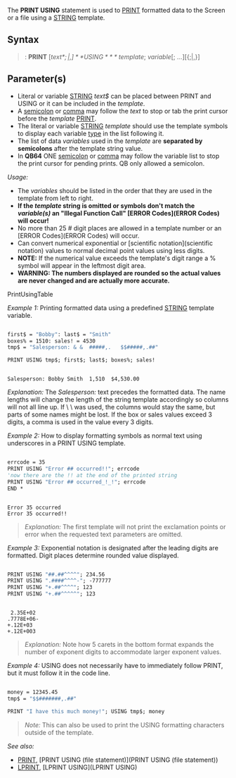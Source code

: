 The **PRINT USING** statement is used to [PRINT](PRINT) formatted data to the Screen or a file using a [STRING](STRING) template.


## Syntax

> : **PRINT** [*text$*{;|,}] **USING** *template$*; *variable*[; ...][{;|,}]


## Parameter(s)

* Literal or variable [STRING](STRING) *text$* can be placed between PRINT and USING or it can be included in the *template*.
* A [semicolon](semicolon) or [comma](comma) may follow the *text* to stop or tab the print cursor before the *template* [PRINT](PRINT).
* The literal or variable [STRING](STRING) *template* should use the template symbols to display each variable [type](type) in the list following it.
* The list of data *variables* used in the *template* are **separated by semicolons** after the template string value. 
* In **QB64** ONE [semicolon](semicolon) or [comma](comma) may follow the variable list to stop the print cursor for pending prints. QB only allowed a semicolon.


*Usage:*
* The *variables* should be listed in the order that they are used in the template from left to right.
* **If the *template* string is omitted or symbols don't match the *variable(s)* an "Illegal Function Call" [ERROR Codes](ERROR Codes) will occur!**
* No more than 25 # digit places are allowed in a template number or an [ERROR Codes](ERROR Codes) will occur.
* Can convert numerical exponential or [scientific notation](scientific notation) values to normal decimal point values using less digits.
* **NOTE:** If the numerical value exceeds the template's digit range a % symbol will appear in the leftmost digit area.
* **WARNING: The numbers displayed are rounded so the actual values are never changed and are actually more accurate.**


PrintUsingTable


*Example 1:* Printing formatted data using a predefined [STRING](STRING) template variable.

```vb

first$ = "Bobby": last$ = "Smith"
boxes% = 1510: sales! = 4530
tmp$ = "Salesperson: & &  #####,.   $$#####,.##"

PRINT USING tmp$; first$; last$; boxes%; sales!

``` 

```text

Salesperson: Bobby Smith  1,510  $4,530.00

```

*Explanation:* The *Salesperson:* text precedes the formatted data. The name lengths will change the length of the string template accordingly so columns will not all line up. If \  \ was used, the columns would stay the same, but parts of some names might be lost. If the box or sales values exceed 3 digits, a comma is used in the value every 3 digits.


*Example 2:* How to display formatting symbols as normal text using underscores in a PRINT USING template.

```vb

errcode = 35
PRINT USING "Error ## occurred!!"; errcode
'now there are the !! at the end of the printed string
PRINT USING "Error ## occurred_!_!"; errcode
END *

```

```text

Error 35 occurred
Error 35 occurred!!

```
 
>  *Explanation:* The first template will not print the exclamation points or error when the requested text parameters are omitted.


*Example 3:* Exponential notation is designated after the leading digits are formatted. Digit places determine rounded value displayed.

```vb

PRINT USING "##.##^^^^"; 234.56
PRINT USING ".####^^^^-"; -777777
PRINT USING "+.##^^^^"; 123
PRINT USING "+.##^^^^^"; 123 

```

```text

 2.35E+02
.7778E+06-
+.12E+03
+.12E+003

```

>  *Explanation:* Note how 5 carets in the bottom format expands the number of exponent digits to accommodate larger exponent values. 


*Example 4:* USING does not necessarily have to immediately follow PRINT, but it must follow it in the code line.

```vb

money = 12345.45
tmp$ = "$$#######,.##"

PRINT "I have this much money!"; USING tmp$; money 

```
>  *Note:* This can also be used to print the USING formatting characters outside of the template.


*See also:* 
* [PRINT](PRINT), [PRINT USING (file statement)](PRINT USING (file statement))
* [LPRINT](LPRINT), [LPRINT USING](LPRINT USING)





